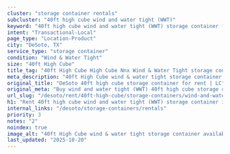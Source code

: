 ```yaml
---
cluster: "storage container rentals"
subcluster: "40ft high cube wind and water tight (WWT)"
keyword: "40ft high cube wind and water tight (WWT) storage container for rent DeSoto, TX"
intent: "Transactional-Local"
page_type: "Location-Product"
city: "DeSoto, TX"
service_type: "storage container"
condition: "Wind & Water Tight"
size: "40ft High Cube"
title_tag: "40ft High Cube High Cube Nnx Wind & Water Tight storage container Sales in DeSoto | LC Container"
meta_description: "40ft High Cube wind & water tight storage container sales in DeSoto. High cube containers with extra height. Fast delivery, competitive pricing. Serving storage containers area. Quote ID: X4H. Call (214) 524-4168 for your free quote today."
original_title: "DeSoto 40ft high cube storage container for rent | LC"
original_meta: "Buy wind and water tight (WWT) 40ft high cube storage container rent with local delivery in DeSoto, TX. LC Container — local Since 2003. Request a fast quote today."
url_slug: "/desoto/rent/40ft-high-cube/storage-containers/wind-and-water-tight-wwt"
h1: "Rent 40ft high cube wind and water tight (WWT) storage container in DeSoto"
internal_links: "/desoto/storage-containers/rentals"
priority: 3
notes: "2"
noindex: true
image_alt: "40ft High Cube wind & water tight storage container available for delivery in DeSoto"
last_updated: "2025-10-20"
---
```


<!-- TODO: Add unique city/inventory copy, images, and internal links here. -->
